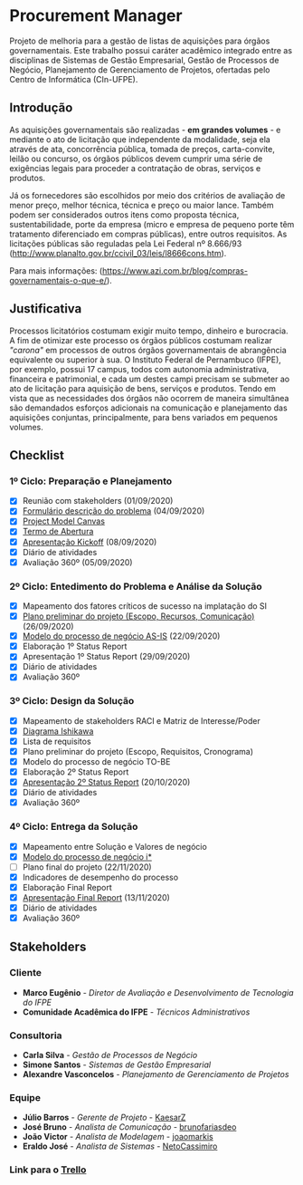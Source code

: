 # Procurement Manager
Projeto de melhoria para a gestão de listas de aquisições para órgãos governamentais. Este trabalho possui caráter acadêmico integrado entre as disciplinas de Sistemas de Gestão Empresarial, Gestão de Processos de Negócio, Planejamento de Gerenciamento de Projetos, ofertadas pelo Centro de Informática (CIn-UFPE).

## Introdução
As aquisições governamentais são realizadas - **em grandes volumes** - e mediante o ato de licitação que independente da modalidade, seja ela através de ata, concorrência pública, tomada de preços, carta-convite, leilão ou concurso, os órgãos públicos devem cumprir uma série de exigências legais para proceder a contratação de obras, serviços e produtos.

Já os fornecedores são escolhidos por meio dos critérios de avaliação de menor preço, melhor técnica, técnica e preço ou maior lance. Também podem ser considerados outros itens como proposta técnica, sustentabilidade, porte da empresa (micro e empresa de pequeno porte têm tratamento diferenciado em compras públicas), entre outros requisitos. As licitações públicas são reguladas pela Lei Federal nº 8.666/93 (http://www.planalto.gov.br/ccivil_03/leis/l8666cons.htm).

Para mais informações: (https://www.azi.com.br/blog/compras-governamentais-o-que-e/).

## Justificativa
Processos licitatórios costumam exigir muito tempo, dinheiro e burocracia. A fim de otimizar este processo os órgãos públicos costumam realizar *"carona"* em processos de outros órgãos governamentais de abrangência equivalente ou superior à sua. O Instituto Federal de Pernambuco (IFPE), por exemplo, possui 17 campus, todos com autonomia administrativa, financeira e patrimonial, e cada um destes campi precisam se submeter ao ato de licitação para aquisição de bens, serviços e produtos. Tendo em vista que as necessidades dos órgãos não ocorrem de maneira simultânea são demandados esforços adicionais na comunicação e planejamento das aquisições conjuntas, principalmente, para bens variados em pequenos volumes. 

## Checklist
### 1º Ciclo: Preparação e Planejamento
- [x] Reunião com stakeholders (01/09/2020)
- [x] [Formulário descrição do problema](/sge/problem-description.md) (04/09/2020)
- [x] [Project Model Canvas](/pgp/pmc-canvas.pdf)
- [x] [Termo de Abertura](/pgp/termo-de-abertura.pdf)
- [x] [Apresentação Kickoff](/sge/kickoff-presentation.pdf) (08/09/2020)
- [x] Diário de atividades
- [x] Avaliação 360º (05/09/2020)

### 2º Ciclo: Entedimento do Problema e Análise da Solução
- [x] Mapeamento dos fatores críticos de sucesso na implatação do SI
- [x] [Plano preliminar do projeto (Escopo, Recursos, Comunicação)](/pgp)(26/09/2020)
- [x] [Modelo do processo de negócio AS-IS](/gpn/Modelo%20AS-IS%20-%20Processo%20de%20Planejamento%20de%20Compra.pdf) (22/09/2020)
- [x] Elaboração 1º Status Report
- [x] Apresentação 1º Status Report (29/09/2020)
- [x] Diário de atividades
- [x] Avaliação 360º

### 3º Ciclo: Design da Solução
- [x] Mapeamento de stakeholders RACI e Matriz de Interesse/Poder
- [x] [Diagrama Ishikawa](/gpn/Diagrama%20Ishikawa.pdf)
- [x] Lista de requisitos
- [x] Plano preliminar do projeto (Escopo, Requisitos, Cronograma)
- [x] Modelo do processo de negócio TO-BE
- [x] Elaboração 2º Status Report
- [x] [Apresentação 2º Status Report](/sge/2-status-report-presentation.pdf) (20/10/2020)
- [x] Diário de atividades
- [x] Avaliação 360º

### 4º Ciclo: Entrega da Solução
- [x] Mapeamento entre Solução e Valores de negócio
- [x] [Modelo do processo de negócio i*](/gpn/Diagrama%20iStar.png)
- [ ] Plano final do projeto (22/11/2020)
- [x] Indicadores de desempenho do processo
- [x] Elaboração Final Report
- [x] [Apresentação Final Report](/sge/final-presentation.pdf) (13/11/2020)
- [x] Diário de atividades
- [x] Avaliação 360º

## Stakeholders
### Cliente
* **Marco Eugênio** - *Diretor de Avaliação e Desenvolvimento de Tecnologia do IFPE*
* **Comunidade Acadêmica do IFPE** - *Técnicos Administrativos*

### Consultoria
* **Carla Silva** - *Gestão de Processos de Negócio*
* **Simone Santos** - *Sistemas de Gestão Empresarial*
* **Alexandre Vasconcelos** - *Planejamento de Gerenciamento de Projetos*

### Equipe
* **Júlio Barros** - *Gerente de Projeto* - [KaesarZ](https://github.com/KaesarZ)
* **José Bruno** - *Analista de Comunicação* - [brunofariasdeo](https://github.com/brunofariasdeo)
* **João Victor** - *Analista de Modelagem* - [joaomarkis](https://github.com/joaomarkis)
* **Eraldo José** - *Analista de Sistemas* - [NetoCassimiro](https://github.com/NetoCassimiro)

### Link para o [Trello](https://trello.com/b/vXXo9F38/planejamento-de-compras)
